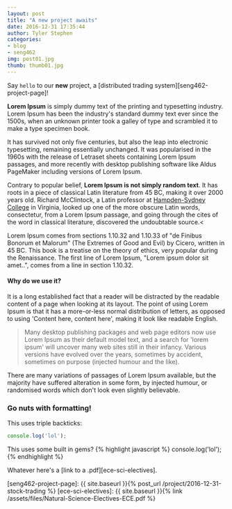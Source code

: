 ```yaml
---
layout: post
title: "A new project awaits"
date: 2016-12-31 17:35:44
author: Tyler Stephen
categories:
- blog
- seng462
img: post01.jpg
thumb: thumb01.jpg
---
```


Say `hello` to our **new** project, a [distributed trading system][seng462-project-page]!

<!--more-->

<b>Lorem Ipsum</b> is simply dummy text of the printing and typesetting industry. Lorem Ipsum has been the industry's standard dummy text ever since the 1500s, when an unknown printer took a galley of type and scrambled it to make a type specimen book.

It has survived not only five centuries, but also the leap into electronic typesetting, remaining essentially unchanged. <!--more-->
It was popularised in the 1960s with the release of Letraset sheets containing Lorem Ipsum passages, and more recently with desktop publishing software like Aldus PageMaker including versions of Lorem Ipsum.

Contrary to popular belief, <b>Lorem Ipsum is not simply random text</b>. It has roots in a piece of classical Latin literature from 45 BC, making it over 2000 years old. Richard McClintock, a Latin professor at [Hampden-Sydney College][hampden] in Virginia, looked up one of the more obscure Latin words, consectetur, from a Lorem Ipsum passage, and going through the cites of the word in classical literature, discovered the undoubtable source.<

Lorem Ipsum comes from sections 1.10.32 and 1.10.33 of "de Finibus Bonorum et Malorum" (The Extremes of Good and Evil) by Cicero, written in 45 BC. This book is a treatise on the theory of ethics, very popular during the Renaissance. The first line of Lorem Ipsum, "Lorem ipsum dolor sit amet..", comes from a line in section 1.10.32.

#### Why do we use it?
It is a long established fact that a reader will be distracted by the readable content of a page when looking at its layout. The point of using Lorem Ipsum is that it has a more-or-less normal distribution of letters, as opposed to using 'Content here, content here', making it look like readable English.


>Many desktop publishing packages and web page editors now use Lorem Ipsum as their default model text, and a search for 'lorem ipsum' will uncover many web sites still in their infancy. Various versions have evolved over the years, sometimes by accident, sometimes on purpose (injected humour and the like).

There are many variations of passages of Lorem Ipsum available, but the majority have suffered alteration in some form, by injected humour, or randomised words which don't look even slightly believable.

### Go nuts with formatting!

This uses triple backticks:

```javascript
console.log('lol');
```

This uses some built in gems?
{% highlight javascript %}
console.log('lol');
{% endhighlight %}

Whatever here's a [link to a .pdf][ece-sci-electives].

[hampden]: https://github.com/jekyll/jekyll
[seng462-project-page]: {{ site.baseurl }}{% post_url /project/2016-12-31-stock-trading %}
[ece-sci-electives]: {{ site.baseurl }}{% link /assets/files/Natural-Science-Electives-ECE.pdf %}
